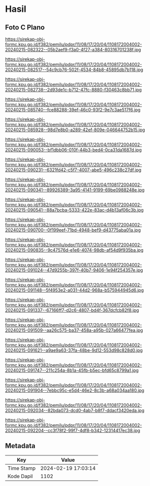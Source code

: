 # Hasil

## Foto C Plano

https://sirekap-obj-formc.kpu.go.id/f382/pemilu/pdpr/11/08/17/20/04/1108172004002-20240215-082322--05b2aef9-f3a0-4f27-a384-80316701238f.jpg

https://sirekap-obj-formc.kpu.go.id/f382/pemilu/pdpr/11/08/17/20/04/1108172004002-20240215-082517--54c9cb76-502f-4534-84b8-45895db7b118.jpg

https://sirekap-obj-formc.kpu.go.id/f382/pemilu/pdpr/11/08/17/20/04/1108172004002-20240215-082738--2d93de1c-b712-47fc-8880-f30463c8bb71.jpg

https://sirekap-obj-formc.kpu.go.id/f382/pemilu/pdpr/11/08/17/20/04/1108172004002-20240215-085740--fce88288-39ef-46c0-93f2-9e7c3ae517f6.jpg

https://sirekap-obj-formc.kpu.go.id/f382/pemilu/pdpr/11/08/17/20/04/1108172004002-20240215-085928--98d7e8b0-a289-42ef-809e-046644752b15.jpg

https://sirekap-obj-formc.kpu.go.id/f382/pemilu/pdpr/11/08/17/20/04/1108172004002-20240215-090053--bf1dbb06-010f-44b3-bed4-0ca31da1687d.jpg

https://sirekap-obj-formc.kpu.go.id/f382/pemilu/pdpr/11/08/17/20/04/1108172004002-20240215-090231--6321fd42-c5f7-4007-abe5-496c238c27df.jpg

https://sirekap-obj-formc.kpu.go.id/f382/pemilu/pdpr/11/08/17/20/04/1108172004002-20240215-090341--89926389-3a95-4141-9199-69be0988248e.jpg

https://sirekap-obj-formc.kpu.go.id/f382/pemilu/pdpr/11/08/17/20/04/1108172004002-20240215-090541--88a7bcba-5333-422e-83ac-d4b13af06c3b.jpg

https://sirekap-obj-formc.kpu.go.id/f382/pemilu/pdpr/11/08/17/20/04/1108172004002-20240215-090700--0f199eef-71bd-4948-bef9-d43775aba01a.jpg

https://sirekap-obj-formc.kpu.go.id/f382/pemilu/pdpr/11/08/17/20/04/1108172004002-20240215-090835--9c47576d-e1e6-4074-98db-af54d9f935ba.jpg

https://sirekap-obj-formc.kpu.go.id/f382/pemilu/pdpr/11/08/17/20/04/1108172004002-20240215-091024--47d9255b-397f-40b7-9406-1e94f254357e.jpg

https://sirekap-obj-formc.kpu.go.id/f382/pemilu/pdpr/11/08/17/20/04/1108172004002-20240215-091148--5f4953e2-a031-44d2-968a-b575944945d6.jpg

https://sirekap-obj-formc.kpu.go.id/f382/pemilu/pdpr/11/08/17/20/04/1108172004002-20240215-091337--67166ff7-d2c6-4807-bd4f-367dcfcb82f8.jpg

https://sirekap-obj-formc.kpu.go.id/f382/pemilu/pdpr/11/08/17/20/04/1108172004002-20240215-091509--aa26c575-ba37-458a-a95b-027a66477fea.jpg

https://sirekap-obj-formc.kpu.go.id/f382/pemilu/pdpr/11/08/17/20/04/1108172004002-20240215-091621--a9ae9a63-37fa-48be-9d12-553d98c828d0.jpg

https://sirekap-obj-formc.kpu.go.id/f382/pemilu/pdpr/11/08/17/20/04/1108172004002-20240215-091747--211c254a-8b1a-45fb-b5ec-bfd65c8799a1.jpg

https://sirekap-obj-formc.kpu.go.id/f382/pemilu/pdpr/11/08/17/20/04/1108172004002-20240215-091904--7ebbc95c-e5d4-46e2-8c3b-a68a034aa180.jpg

https://sirekap-obj-formc.kpu.go.id/f382/pemilu/pdpr/11/08/17/20/04/1108172004002-20240215-092034--82bda073-dcd0-4ab7-b8f7-ddacf3420eda.jpg

https://sirekap-obj-formc.kpu.go.id/f382/pemilu/pdpr/11/08/17/20/04/1108172004002-20240215-092204--cc3f78f2-99f7-4df8-b342-12314417ec38.jpg


## Metadata

| Key        | Value               |
| ---------- | ------------------- |
| Time Stamp | 2024-02-19 17:03:14 |
| Kode Dapil | 1102                |



